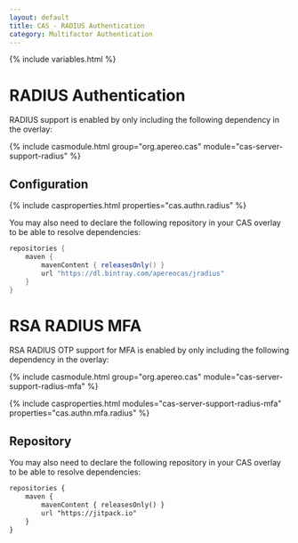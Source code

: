 ```yaml
---
layout: default
title: CAS - RADIUS Authentication
category: Multifactor Authentication
---
```


{% include variables.html %}

# RADIUS Authentication

RADIUS support is enabled by only including the following dependency in the overlay:

{% include casmodule.html group="org.apereo.cas" module="cas-server-support-radius" %}

## Configuration

{% include casproperties.html properties="cas.authn.radius" %}

You may also need to declare the following repository in
your CAS overlay to be able to resolve dependencies:

```groovy       
repositories {
    maven { 
        mavenContent { releasesOnly() }
        url "https://dl.bintray.com/apereocas/jradius" 
    }
}
```

# RSA RADIUS MFA

RSA RADIUS OTP support for MFA is enabled by only including the following dependency in the overlay:

{% include casmodule.html group="org.apereo.cas" module="cas-server-support-radius-mfa" %}

{% include casproperties.html
modules="cas-server-support-radius-mfa"
properties="cas.authn.mfa.radius" %}

## Repository

You may also need to declare the following repository in
your CAS overlay to be able to resolve dependencies:

```xml 
repositories {
    maven { 
        mavenContent { releasesOnly() }
        url "https://jitpack.io" 
    }
}
```

